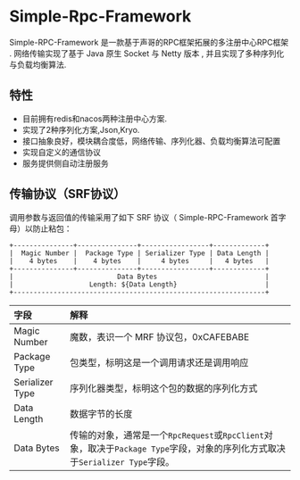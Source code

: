 # Simple-Rpc-Framework

Simple-RPC-Framework 是一款基于声哥的RPC框架拓展的多注册中心RPC框架 . 网络传输实现了基于 Java 原生 Socket 与 Netty 版本 , 并且实现了多种序列化与负载均衡算法.

## 特性

- 目前拥有redis和nacos两种注册中心方案.
- 实现了2种序列化方案,Json,Kryo.
- 接口抽象良好，模块耦合度低，网络传输、序列化器、负载均衡算法可配置
- 实现自定义的通信协议
- 服务提供侧自动注册服务

## 传输协议（SRF协议）

调用参数与返回值的传输采用了如下 SRF 协议（ Simple-RPC-Framework 首字母）以防止粘包：

```
+---------------+---------------+-----------------+-------------+
|  Magic Number |  Package Type | Serializer Type | Data Length |
|    4 bytes    |    4 bytes    |     4 bytes     |   4 bytes   |
+---------------+---------------+-----------------+-------------+
|                          Data Bytes                           |
|                   Length: ${Data Length}                      |
+---------------------------------------------------------------+
```

| 字段            | 解释                                                         |
| :-------------- | :----------------------------------------------------------- |
| Magic Number    | 魔数，表识一个 MRF 协议包，0xCAFEBABE                        |
| Package Type    | 包类型，标明这是一个调用请求还是调用响应                     |
| Serializer Type | 序列化器类型，标明这个包的数据的序列化方式                   |
| Data Length     | 数据字节的长度                                               |
| Data Bytes      | 传输的对象，通常是一个`RpcRequest`或`RpcClient`对象，取决于`Package Type`字段，对象的序列化方式取决于`Serializer Type`字段。 |


